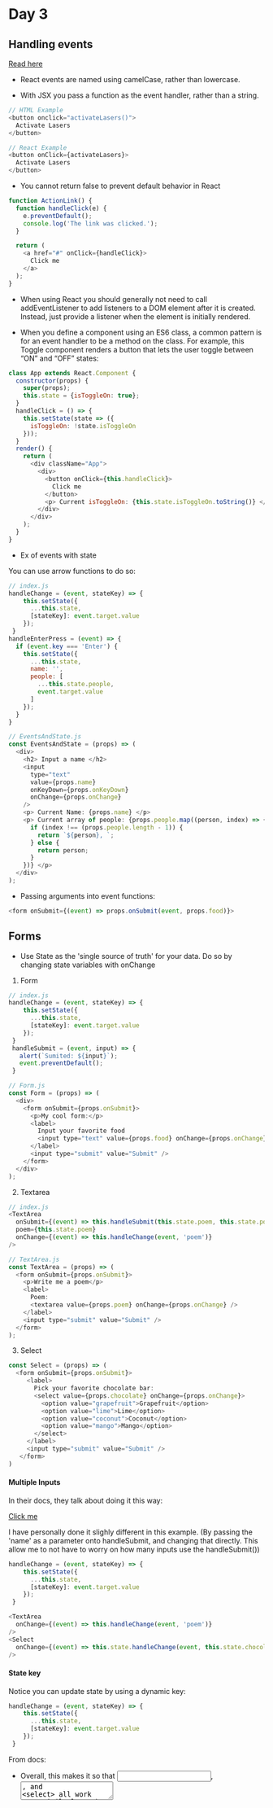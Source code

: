 # Day 3

## Handling events

[Read here](https://reactjs.org/docs/handling-events.html)

- React events are named using camelCase, rather than lowercase.

- With JSX you pass a function as the event handler, rather than a string.

```js
// HTML Example
<button onclick="activateLasers()">
  Activate Lasers
</button>

// React Example
<button onClick={activateLasers}>
  Activate Lasers
</button>
```

- You cannot return false to prevent default behavior in React

```js
function ActionLink() {
  function handleClick(e) {
    e.preventDefault();
    console.log('The link was clicked.');
  }

  return (
    <a href="#" onClick={handleClick}>
      Click me
    </a>
  );
}
```

- When using React you should generally not need to call addEventListener to add listeners to a DOM element after it is created. Instead, just provide a listener when the element is initially rendered.

- When you define a component using an ES6 class, a common pattern is for an event handler to be a method on the class. For example, this Toggle component renders a button that lets the user toggle between “ON” and “OFF” states:

```js
class App extends React.Component {
  constructor(props) {
    super(props);
    this.state = {isToggleOn: true};
  }
  handleClick = () => {
    this.setState(state => ({
      isToggleOn: !state.isToggleOn
    }));
  }
  render() {
    return (
      <div className="App">
        <div>
          <button onClick={this.handleClick}>
            Click me
          </button>
          <p> Current isToggleOn: {this.state.isToggleOn.toString()} </p>
        </div>
      </div>
    );
  }
}
```

- Ex of events with state

You can use arrow functions to do so:

```js
// index.js
handleChange = (event, stateKey) => {
    this.setState({
      ...this.state,
      [stateKey]: event.target.value
    });
 }
handleEnterPress = (event) => {
  if (event.key === 'Enter') {
    this.setState({
      ...this.state,
      name: '',
      people: [
        ...this.state.people,
        event.target.value
      ]
    });
  }
}

// EventsAndState.js
const EventsAndState = (props) => (
  <div>
    <h2> Input a name </h2>
    <input
      type="text"
      value={props.name}
      onKeyDown={props.onKeyDown}
      onChange={props.onChange}
    />
    <p> Current Name: {props.name} </p>
    <p> Current array of people: {props.people.map((person, index) => {
      if (index !== (props.people.length - 1)) {
        return `${person}, `;
      } else {
        return person;
      }
    })} </p>
  </div>
);
```

- Passing arguments into event functions:

```js
<form onSubmit={(event) => props.onSubmit(event, props.food)}>
```

## Forms

- Use State as the 'single source of truth' for your data. Do so by changing state variables with onChange

1. Form

```js
// index.js
handleChange = (event, stateKey) => {
    this.setState({
      ...this.state,
      [stateKey]: event.target.value
    });
 }
 handleSubmit = (event, input) => {
   alert(`Sumited: ${input}`);
   event.preventDefault();
 }

// Form.js
const Form = (props) => (
  <div>
    <form onSubmit={props.onSubmit}>
      <p>My cool form:</p>
      <label>
        Input your favorite food
        <input type="text" value={props.food} onChange={props.onChange} />
      </label>
      <input type="submit" value="Submit" />
    </form>
  </div>
);
```

2. Textarea

```js
// index.js
<TextArea
  onSubmit={(event) => this.handleSubmit(this.state.poem, this.state.poem)}
  poem={this.state.poem}
  onChange={(event) => this.handleChange(event, 'poem')}
/>

// TextArea.js
const TextArea = (props) => (
  <form onSubmit={props.onSubmit}>
    <p>Write me a poem</p>
    <label>
      Poem:
      <textarea value={props.poem} onChange={props.onChange} />
    </label>
    <input type="submit" value="Submit" />
  </form>
);
```

3. Select

```js
const Select = (props) => (
  <form onSubmit={props.onSubmit}>
     <label>
       Pick your favorite chocolate bar:
       <select value={props.chocolate} onChange={props.onChange}>
         <option value="grapefruit">Grapefruit</option>
         <option value="lime">Lime</option>
         <option value="coconut">Coconut</option>
         <option value="mango">Mango</option>
       </select>
     </label>
     <input type="submit" value="Submit" />
   </form>
)
```

#### Multiple Inputs

In their docs, they talk about doing it this way:

[Click me](https://reactjs.org/docs/forms.html#handling-multiple-inputs)

I have personally done it slighly different in this example. (By passing the 'name' as a parameter onto handleSubmit, and changing that directly. This allow me to not have to worry on how many inputs use the handleSubmit())

```js
handleChange = (event, stateKey) => {
    this.setState({
      ...this.state,
      [stateKey]: event.target.value
    });
 }

<TextArea
  onChange={(event) => this.handleChange(event, 'poem')}
/>
<Select
  onChange={(event) => this.state.handleChange(event, this.state.chocolate.id)}
/>
```

#### State key

Notice you can update state by using a dynamic key:

```js
handleChange = (event, stateKey) => {
    this.setState({
      ...this.state,
      [stateKey]: event.target.value
    });
 }
```

From docs:

- Overall, this makes it so that <input type="text">, <textarea>, and <select> all work very similarly - they all accept a value attribute that you can use to implement a controlled component.

## Composition vs Inheritance

[Read here](https://reactjs.org/docs/composition-vs-inheritance.html)
